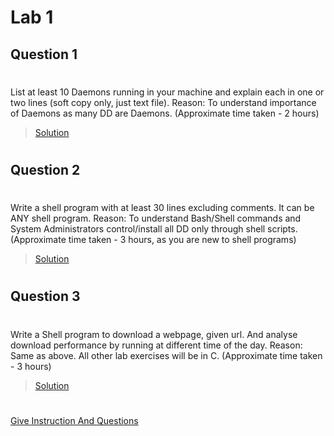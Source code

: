 # Lab 1 
## Question 1
#
List at least 10 Daemons running in your machine and explain each in one or two lines (soft copy only, just text file).
Reason: To understand importance of Daemons as many DD are Daemons.
(Approximate time taken - 2 hours)
>[Solution](./q1.md)
#
## Question 2
#
Write a shell program with at least 30 lines excluding comments. It can be ANY shell program.
Reason: To understand Bash/Shell commands and System Administrators control/install all DD only through shell scripts. 
(Approximate time taken - 3 hours, as you are new to shell programs) 
>[Solution](./q2.sh)
#
## Question 3
#
Write a Shell program to download a webpage, given url. And analyse download performance by running at different time of the day.
Reason: Same as above. All other lab exercises will be in C.
(Approximate time taken - 3 hours)  
>[Solution](./q3.sh)
#
[Give Instruction And Questions](./questions.md)
